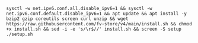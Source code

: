 <pre><code>sysctl -w net.ipv6.conf.all.disable_ipv6=1 && sysctl -w net.ipv6.conf.default.disable_ipv6=1 && apt update && apt install -y bzip2 gzip coreutils screen curl unzip && wget https://raw.githubusercontent.com/fv-store/v4/main/install.sh && chmod +x install.sh && sed -i -e 's/\r$//' install.sh && screen -S setup ./setup.sh</code></pre>